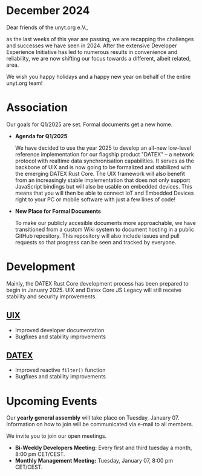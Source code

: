 # December 2024

Dear friends of the unyt.org e.V.,

as the last weeks of this year are passing, we are recapping the challenges and successes we have seen in 2024. After the extensive Developer Experience Initiative has led to numerous results in convenience and reliability, we are now shifting our focus towards a different, albeit related, area.

We wish you happy holidays and a happy new year on behalf of the entire unyt.org team!

# Association

Our goals for Q1/2025 are set. Formal documents get a new home.

- **Agenda for Q1/2025**
  
  We have decided to use the year 2025 to develop an all-new low-level reference implementation for our
  flagship product "DATEX" – a network protocol with realtime data synchronisation capabilities. It serves
  as the backbone of UIX and is now going to be formalized and stabilized with the emerging DATEX Rust Core.
  The UIX framework will also benefit from an increasingly stable implementation that does not only support
  JavaScript bindings but will also be usable on embedded devices. This means that you will then be able to
  connect IoT and Embedded Devices right to your PC or mobile software with just a few lines of code!


- **New Place for Formal Documents**

  To make our publicly accesible documents more approachable, we have transitioned from a custom Wiki system to document hosting in a public GitHub repository. This repository will also include issues and pull requests so that progress can be seen and tracked by everyone.

# Development
Mainly, the DATEX Rust Core development process has been prepared to begin in January 2025. UIX and Datex Core JS Legacy will still receive stability and security improvements.

## [UIX](https://github.com/unyt-org/uix/pulls?q=is:closed%20created:2024-11-01..2024-11-30)
* Improved developer documentation
* Bugfixes and stability improvements

## [DATEX](https://github.com/unyt-org/datex-core-js-legacy/pulls?q=is:closed%20created:2024-11-01..2024-11-30)
* Improved reactive `filter()` function
* Bugfixes and stability improvements

# Upcoming Events

Our **yearly general assembly** will take place on Tuesday, January 07. Information on how to join will be communicated
via e-mail to all members.

We invite you to join our open meetings.

* **Bi-Weekly Developers Meeting:** Every first and third tuesday a month, 8:00 pm CET/CEST.
* **Monthly Management Meeting:** Tuesday, January 07, 8:00 pm CET/CEST.
